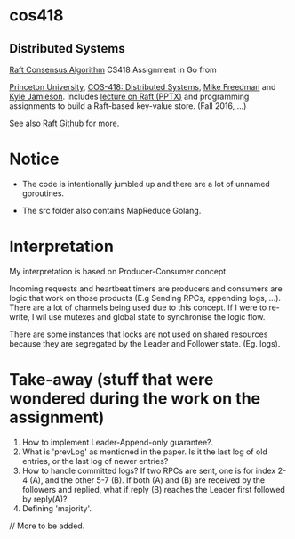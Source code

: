 # cos418
## Distributed Systems

[Raft Consensus Algorithm](https://raft.github.io/raft.pdf) CS418 Assignment in Go from 

[Princeton University](https://www.cs.princeton.edu/), [COS-418: Distributed Systems](https://www.cs.princeton.edu/courses/archive/fall16/cos418/), [Mike Freedman](http://www.cs.princeton.edu/~mfreed/) and [Kyle Jamieson](http://www.cs.princeton.edu/~kylej/). Includes [lecture on Raft (PPTX)](https://www.cs.princeton.edu/courses/archive/fall16/cos418/docs/L8-consensus-2.pdf) and programming assignments to build a Raft-based key-value store. (Fall 2016, ...)

See also [Raft Github](https://raft.github.io/) for more.

# Notice
- The code is intentionally jumbled up and there are a lot of unnamed goroutines.

- The src folder also contains MapReduce Golang.

# Interpretation
My interpretation is based on Producer-Consumer concept. 

Incoming requests and heartbeat timers are producers and consumers are logic that work on those products (E.g Sending RPCs, appending logs, ...). There are a lot of channels being used due to this concept. If I were to re-write, I wil use mutexes and global state to synchronise the logic flow.

There are some instances that locks are not used on shared resources because they are segregated by the Leader and Follower state. (Eg. logs).

# Take-away (stuff that were wondered during the work on the assignment)
1. How to implement Leader-Append-only guarantee?. 
2. What is 'prevLog' as mentioned in the paper. Is it the last log of old entries, or the last log of newer entries?
3. How to handle committed logs? If two RPCs are sent, one is for index 2-4 (A), and the other 5-7 (B). If both (A) and (B) are received by the followers and replied, what if reply (B) reaches the Leader first followed by reply(A)?
4. Defining 'majority'.

// More to be added.

